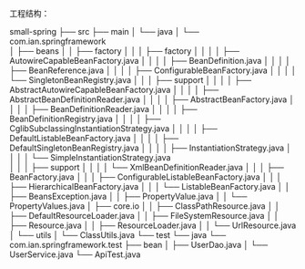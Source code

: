 工程结构：

small-spring
├── src
├── main
│   └── java
│       └── com.ian.springframework  
│           ├── beans
│           │   ├── factory
│           │   │   ├── factory
│           │   │   │   ├── AutowireCapableBeanFactory.java
│           │   │   │   ├── BeanDefinition.java
│           │   │   │   ├── BeanReference.java
│           │   │   │   ├── ConfigurableBeanFactory.java
│           │   │   │   └── SingletonBeanRegistry.java
│           │   │   ├── support
│           │   │   │   ├── AbstractAutowireCapableBeanFactory.java
│           │   │   │   ├── AbstractBeanDefinitionReader.java
│           │   │   │   ├── AbstractBeanFactory.java
│           │   │   │   ├── BeanDefinitionReader.java
│           │   │   │   ├── BeanDefinitionRegistry.java
│           │   │   │   ├── CglibSubclassingInstantiationStrategy.java
│           │   │   │   ├── DefaultListableBeanFactory.java
│           │   │   │   ├── DefaultSingletonBeanRegistry.java
│           │   │   │   ├── InstantiationStrategy.java
│           │   │   │   └── SimpleInstantiationStrategy.java  
│           │   │   ├── support
│           │   │   │   └── XmlBeanDefinitionReader.java
│           │   │   ├── BeanFactory.java
│           │   │   ├── ConfigurableListableBeanFactory.java
│           │   │   ├── HierarchicalBeanFactory.java
│           │   │   └── ListableBeanFactory.java
│           │   ├── BeansException.java
│           │   ├── PropertyValue.java
│           │   └── PropertyValues.java
│           ├── core.io
│           │   ├── ClassPathResource.java
│           │   ├── DefaultResourceLoader.java
│           │   ├── FileSystemResource.java
│           │   ├── Resource.java
│           │   ├── ResourceLoader.java
│           │   └── UrlResource.java
│           └── utils
│               └── ClassUtils.java
└── test
└── java
└── com.ian.springframework.test
├── bean
│   ├── UserDao.java
│   └── UserService.java
└── ApiTest.java
